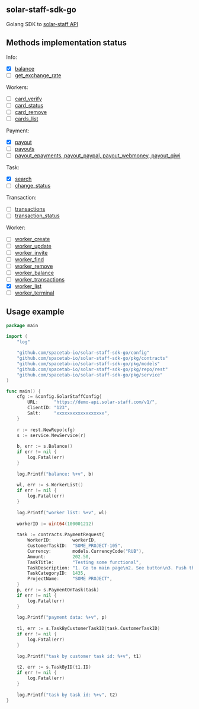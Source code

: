 solar-staff-sdk-go
------------------

Golang SDK to [solar-staff API](https://help.solar-staff.com/ru/collections/681023-api-documentation#api-reference)

## Methods implementation status

Info:
* [x] [balance](https://help.solar-staff.com/ru/articles/1601247-balance)
* [ ] [get_exchange_rate](https://help.solar-staff.com/ru/articles/1601278-get_exchange_rate)

Workers:
* [ ] [card_verify](https://help.solar-staff.com/ru/articles/1601252-card_verify)
* [ ] [card_status](https://help.solar-staff.com/ru/articles/1601259-card_status)
* [ ] [card_remove](https://help.solar-staff.com/ru/articles/1601240-card_remove)
* [ ] [cards_list](https://help.solar-staff.com/ru/articles/1601226-cards_list)

Payment:
* [x] [payout](https://help.solar-staff.com/ru/articles/1601285-payout)
* [ ] [payouts](https://help.solar-staff.com/ru/articles/3347018-payouts)
* [ ] [payout_epayments, payout_paypal, payout_webmoney, payout_qiwi](https://help.solar-staff.com/ru/articles/3345987-payout_epayments-payout_paypal-payout_webmoney-payout_qiwi)

Task:
* [x] [search](https://help.solar-staff.com/ru/articles/1601302-search)
* [ ] [change_status](https://help.solar-staff.com/ru/articles/1601309-change_status)

Transaction:
* [ ] [transactions](https://help.solar-staff.com/ru/articles/1601310-transactions)
* [ ] [transaction_status](https://help.solar-staff.com/ru/articles/1601317-transaction_status)

Worker:
* [ ] [worker_create](https://help.solar-staff.com/ru/articles/1601322-worker_create)
* [ ] [worker_update](https://help.solar-staff.com/ru/articles/2824899-worker_update)
* [ ] [worker_invite](https://help.solar-staff.com/ru/articles/2501349-worker_invite)
* [ ] [worker_find](https://help.solar-staff.com/ru/articles/1601324-worker_find)
* [ ] [worker_remove](https://help.solar-staff.com/ru/articles/1601349-worker_remove)
* [ ] [worker_balance](https://help.solar-staff.com/ru/articles/1601350-worker_balance)
* [ ] [worker_transactions](https://help.solar-staff.com/ru/articles/1601362-worker_transactions)
* [x] [worker_list](https://help.solar-staff.com/ru/articles/1601374-workers_list)
* [ ] [worker_terminal](https://help.solar-staff.com/ru/articles/2860181-worker_terminal)

## Usage example

```go
package main

import (
    "log"
    
    "github.com/spacetab-io/solar-staff-sdk-go/config"
    "github.com/spacetab-io/solar-staff-sdk-go/pkg/contracts"
    "github.com/spacetab-io/solar-staff-sdk-go/pkg/models"
    "github.com/spacetab-io/solar-staff-sdk-go/pkg/repo/rest"
    "github.com/spacetab-io/solar-staff-sdk-go/pkg/service"
)

func main() {
    cfg := &config.SolarStaffConfig{
        URL:      "https://demo-api.solar-staff.com/v1/",
        ClientID: "123",
        Salt:     "xxxxxxxxxxxxxxxxxx",
    }
    
    r := rest.NewRepo(cfg)
    s := service.NewService(r)
    
    b, err := s.Balance()
    if err != nil {
        log.Fatal(err)
    }
    
    log.Printf("balance: %+v", b)
    
    wl, err := s.WorkerList()
    if err != nil {
        log.Fatal(err)
    }
    
    log.Printf("worker list: %+v", wl)
    
    workerID := uint64(100001212)
    
    task := contracts.PaymentRequest{
        WorkerID:        workerID,
        CustomerTaskID:  "SOME_PROJECT-105",
        Currency:        models.CurrencyCode("RUB"),
        Amount:          202.50,
        TaskTitle:       "Testing some functional",
        TaskDescription: "1. Go to main page\n2. See button\n3. Push the button\n4. Get the result",
        TaskCategoryID:  1435,
        ProjectName:     "SOME PROJECT",
    }
    p, err := s.PaymentOnTask(task)
    if err != nil {
        log.Fatal(err)
    }
    
    log.Printf("payment data: %+v", p)
    
    t1, err := s.TaskByCustomerTaskID(task.CustomerTaskID)
    if err != nil {
        log.Fatal(err)
    }
    
    log.Printf("task by customer task id: %+v", t1)
    
    t2, err := s.TaskByID(t1.ID)
    if err != nil {
        log.Fatal(err)
    }
    
    log.Printf("task by task id: %+v", t2)
}
```

